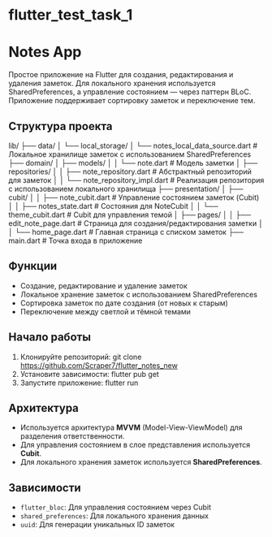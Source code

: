 # flutter_test_task_1

# Notes App

Простое приложение на Flutter для создания, редактирования и удаления заметок. Для локального хранения используется SharedPreferences, а управление состоянием — через паттерн BLoC. Приложение поддерживает сортировку заметок и переключение тем.

## Структура проекта

lib/
├── data/
│ └── local_storage/
│ └── notes_local_data_source.dart # Локальное хранилище заметок с использованием SharedPreferences
├── domain/
│ ├── models/
│ │ └── note.dart # Модель заметки
│ ├── repositories/
│ │ ├── note_repository.dart # Абстрактный репозиторий для заметок
│ │ └── note_repository_impl.dart # Реализация репозитория с использованием локального хранилища
├── presentation/
│ ├── cubit/
│ │ ├── note_cubit.dart # Управление состоянием заметок (Cubit)
│ │ ├── notes_state.dart # Состояния для NoteCubit
│ │ └── theme_cubit.dart # Cubit для управления темой
│ ├── pages/
│ │ ├── edit_note_page.dart # Страница для создания/редактирования заметки
│ │ └── home_page.dart # Главная страница с списком заметок
├── main.dart # Точка входа в приложение

## Функции

- Создание, редактирование и удаление заметок
- Локальное хранение заметок с использованием SharedPreferences
- Сортировка заметок по дате создания (от новых к старым)
- Переключение между светлой и тёмной темами

## Начало работы

1. Клонируйте репозиторий:
git clone https://github.com/Scraper7/flutter_notes_new
2. Установите зависимости:
flutter pub get
3. Запустите приложение:
flutter run

## Архитектура

- Используется архитектура **MVVM** (Model-View-ViewModel) для разделения ответственности.
- Для управления состоянием в слое представления используется **Cubit**.
- Для локального хранения заметок используется **SharedPreferences**.

## Зависимости

- `flutter_bloc`: Для управления состоянием через Cubit
- `shared_preferences`: Для локального хранения данных
- `uuid`: Для генерации уникальных ID заметок

